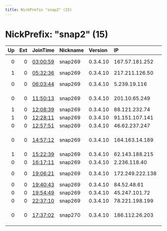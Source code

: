 ```yaml
---
title: NickPrefix "snap2" (15)
---
```


# NickPrefix: "snap2" (15)

|   Up |   Ext | JoinTime                                                                                            | Nickname   | Version   | IP              | AS                                       | CC   |   ORp |   Dirp | OS    | Contact   |   eFamMembers |
|-----:|------:|:----------------------------------------------------------------------------------------------------|:-----------|:----------|:----------------|:-----------------------------------------|:-----|------:|-------:|:------|:----------|--------------:|
|    0 |     0 | [03:00:59](https://metrics.torproject.org/rs.html#details/DAB07B2D94B60396B9EA76E3C156D718580F07CA) | snap269    | 0.3.4.10  | 167.57.181.252  | Administracion Nacional de Telecomunicac | uy   | 43431 |      0 | Linux | None      |             1 |
|    1 |     0 | [05:32:36](https://metrics.torproject.org/rs.html#details/E5CDF3DBEE5FC42793030A610EB8F27E5A66E52A) | snap269    | 0.3.4.10  | 217.211.126.50  | Telia Company AB                         | se   | 43729 |      0 | Linux | None      |             1 |
|    0 |     0 | [06:03:44](https://metrics.torproject.org/rs.html#details/4F86CF18435B273F29D6161A3EC1307B9857D085) | snap269    | 0.3.4.10  | 5.239.19.116    | Telecommunication Infrastructure Company | ir   | 33319 |      0 | Linux | None      |             1 |
|    0 |     0 | [11:50:13](https://metrics.torproject.org/rs.html#details/A292055566958EB8552063DC7B6EB433A60BDCF6) | snap269    | 0.3.4.10  | 201.10.65.249   | Brasil Telecom S/A - Filial Distrito Fed | br   | 46043 |      0 | Linux | None      |             1 |
|    1 |     0 | [12:08:39](https://metrics.torproject.org/rs.html#details/4521789E1D0E13CC730FFC79E07A07C3BD0C35BD) | snap269    | 0.3.4.10  | 88.121.232.74   | Free SAS                                 | fr   | 42735 |      0 | Linux | None      |             1 |
|    1 |     0 | [12:28:11](https://metrics.torproject.org/rs.html#details/8992596FC9CDE76A89C37C9BA9CF27DFF42D1AF9) | snap269    | 0.3.4.10  | 91.151.107.141  | Procono S.A.                             | es   | 43923 |      0 | Linux | None      |             1 |
|    0 |     0 | [12:57:51](https://metrics.torproject.org/rs.html#details/5ACD92F6A36C5290A519A6637B64A1E375B44FAA) | snap269    | 0.3.4.10  | 46.62.237.247   | Pars Online PJS                          | ir   | 43229 |      0 | Linux | None      |             1 |
|    0 |     0 | [14:57:12](https://metrics.torproject.org/rs.html#details/D6FE5AEBE404BDFB4EC41850BE82E8FFBA1AC867) | snap269    | 0.3.4.10  | 164.163.14.189  | SOLON ARAUJO TELECOMUNICACOES EIRELI - M | br   | 36895 |      0 | Linux | None      |             1 |
|    1 |     0 | [15:22:39](https://metrics.torproject.org/rs.html#details/5D2FD2A24864BDC84B0F69A83E46875DA71FB6BC) | snap269    | 0.3.4.10  | 62.143.188.215  | Liberty Global B.V.                      | de   | 44053 |      0 | Linux | None      |             1 |
|    0 |     0 | [16:17:11](https://metrics.torproject.org/rs.html#details/9CA209E8DFD7F54DE0BE93876D3C71BC3BB13B75) | snap269    | 0.3.4.10  | 2.236.118.40    | Fastweb                                  | it   | 35185 |      0 | Linux | None      |             1 |
|    0 |     0 | [19:06:21](https://metrics.torproject.org/rs.html#details/86648DEBF50B940363FD2046C6C45FDF62A310BA) | snap269    | 0.3.4.10  | 172.249.222.138 | Time Warner Cable Internet LLC           | us   | 40673 |      0 | Linux | None      |             1 |
|    0 |     0 | [19:40:43](https://metrics.torproject.org/rs.html#details/A93B0C6B8BE4FBDD5E5C68CA755C1DA91A95BB1B) | snap269    | 0.3.4.10  | 84.52.48.61     | AS INFONET                               | ee   | 43155 |      0 | Linux | None      |             1 |
|    0 |     0 | [19:54:49](https://metrics.torproject.org/rs.html#details/AF26C97BCEFFADDD51299DF1EB87F168E9958A66) | snap269    | 0.3.4.10  | 45.247.101.72   | LINKdotNET                               | eg   | 41177 |      0 | Linux | None      |             1 |
|    0 |     0 | [22:37:10](https://metrics.torproject.org/rs.html#details/7C0DE50C62D311EF82F773A2088D0A43974093A5) | snap269    | 0.3.4.10  | 78.221.198.199  | Free SAS                                 | fr   | 36677 |      0 | Linux | None      |             1 |
|    0 |     0 | [17:37:02](https://metrics.torproject.org/rs.html#details/53FD0351147587B53A46A27EB61E57256AAAF71C) | snap270    | 0.3.4.10  | 186.112.26.203  | COLOMBIA TELECOMUNICACIONES S.A. ESP     | co   | 37501 |      0 | Linux | None      |             1 |
